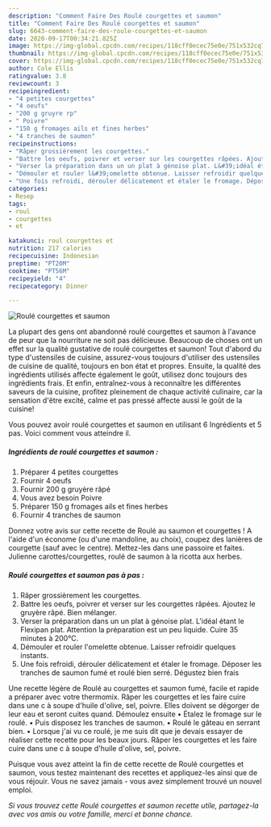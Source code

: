 ```yaml
---
description: "Comment Faire Des Roulé courgettes et saumon"
title: "Comment Faire Des Roulé courgettes et saumon"
slug: 6643-comment-faire-des-roule-courgettes-et-saumon
date: 2020-09-17T00:34:21.825Z
image: https://img-global.cpcdn.com/recipes/118cff0ecec75e0e/751x532cq70/roule-courgettes-et-saumon-photo-principale-de-la-recette.jpg
thumbnail: https://img-global.cpcdn.com/recipes/118cff0ecec75e0e/751x532cq70/roule-courgettes-et-saumon-photo-principale-de-la-recette.jpg
cover: https://img-global.cpcdn.com/recipes/118cff0ecec75e0e/751x532cq70/roule-courgettes-et-saumon-photo-principale-de-la-recette.jpg
author: Cole Ellis
ratingvalue: 3.8
reviewcount: 3
recipeingredient:
- "4 petites courgettes"
- "4 oeufs"
- "200 g gruyre rp"
- " Poivre"
- "150 g fromages ails et fines herbes"
- "4 tranches de saumon"
recipeinstructions:
- "Râper grossièrement les courgettes."
- "Battre les oeufs, poivrer et verser sur les courgettes râpées. Ajoutez le gruyère râpé. Bien mélanger."
- "Verser la préparation dans un un plat à génoise plat. L&#39;idéal étant le Flexipan plat. Attention la préparation est un peu liquide. Cuire 35 minutes à 200°C."
- "Démouler et rouler l&#39;omelette obtenue. Laisser refroidir quelques instants."
- "Une fois refroidi, dérouler délicatement et étaler le fromage. Déposer les tranches de saumon fumé et roulé bien serré. Dégustez bien frais"
categories:
- Resep
tags:
- roul
- courgettes
- et

katakunci: roul courgettes et 
nutrition: 217 calories
recipecuisine: Indonesian
preptime: "PT20M"
cooktime: "PT56M"
recipeyield: "4"
recipecategory: Dinner

---
```



![Roulé courgettes et saumon](https://img-global.cpcdn.com/recipes/118cff0ecec75e0e/751x532cq70/roule-courgettes-et-saumon-photo-principale-de-la-recette.jpg)

La plupart des gens ont abandonné roulé courgettes et saumon à l'avance de peur que la nourriture ne soit pas délicieuse. Beaucoup de choses ont un effet sur la qualité gustative de roulé courgettes et saumon! Tout d'abord du type d'ustensiles de cuisine, assurez-vous toujours d'utiliser des ustensiles de cuisine de qualité, toujours en bon état et propres. Ensuite, la qualité des ingrédients utilisés affecte également le goût, utilisez donc toujours des ingrédients frais. Et enfin, entraînez-vous à reconnaître les différentes saveurs de la cuisine, profitez pleinement de chaque activité culinaire, car la sensation d'être excité, calme et pas pressé affecte aussi le goût de la cuisine!

<!--inarticleads1-->

Vous pouvez avoir roulé courgettes et saumon en utilisant 6 Ingrédients et 5 pas. Voici comment vous atteindre il.

##### Ingrédients de roulé courgettes et saumon :

1. Préparer 4 petites courgettes
1. Fournir 4 oeufs
1. Fournir 200 g gruyère râpé
1. Vous avez besoin  Poivre
1. Préparer 150 g fromages ails et fines herbes
1. Fournir 4 tranches de saumon


Donnez votre avis sur cette recette de Roulé au saumon et courgettes ! A l&#39;aide d&#39;un économe (ou d&#39;une mandoline, au choix), coupez des lanières de courgette (sauf avec le centre). Mettez-les dans une passoire et faites. Julienne carottes/courgettes, roulé de saumon à la ricotta aux herbes. 

<!--inarticleads2-->

##### Roulé courgettes et saumon pas à pas :

1. Râper grossièrement les courgettes.
1. Battre les oeufs, poivrer et verser sur les courgettes râpées. Ajoutez le gruyère râpé. Bien mélanger.
1. Verser la préparation dans un un plat à génoise plat. L&#39;idéal étant le Flexipan plat. Attention la préparation est un peu liquide. Cuire 35 minutes à 200°C.
1. Démouler et rouler l&#39;omelette obtenue. Laisser refroidir quelques instants.
1. Une fois refroidi, dérouler délicatement et étaler le fromage. Déposer les tranches de saumon fumé et roulé bien serré. Dégustez bien frais


Une recette légère de Roulé au courgettes et saumon fumé, facile et rapide a préparer avec votre thermomix. Râper les courgettes et les faire cuire dans une c à soupe d&#39;huile d&#39;olive, sel, poivre. Elles doivent se dégorger de leur eau et seront cuites quand. Démoulez ensuite • Étalez le fromage sur le roulé. • Puis disposez les tranches de saumon. • Roulé le gâteau en serrant bien. • Lorsque j&#39;ai vu ce roulé, je me suis dit que je devais essayer de réaliser cette recette pour les beaux jours. Râper les courgettes et les faire cuire dans une c à soupe d&#39;huile d&#39;olive, sel, poivre. 

<!--inarticleads1-->

<p>
Puisque vous avez atteint la fin de cette recette de Roulé courgettes et saumon, vous testez maintenant des recettes et appliquez-les ainsi que de vous réjouir. Vous ne savez jamais - vous avez simplement trouvé un nouvel emploi.
</p>

<p>
<i>Si vous trouvez cette Roulé courgettes et saumon recette utile, partagez-la avec vos amis ou votre famille, merci et bonne chance.</i>
</p>

